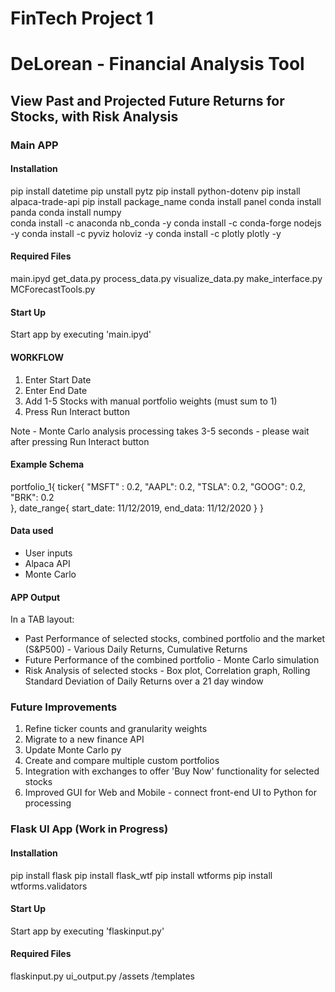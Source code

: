 # FinTech Project 1

# DeLorean - Financial Analysis Tool

## View Past and Projected Future Returns for Stocks, with Risk Analysis


### Main APP

#### Installation

pip install datetime
pip unstall pytz
pip install python-dotenv
pip install alpaca-trade-api
pip install package_name
conda install panel
conda install panda
conda install numpy  
 conda install -c anaconda nb_conda -y
conda install -c conda-forge nodejs -y
conda install -c pyviz holoviz -y
conda install -c plotly plotly -y

#### Required Files

main.ipyd
get_data.py
process_data.py
visualize_data.py
make_interface.py
MCForecastTools.py

#### Start Up

Start app by executing 'main.ipyd'

#### WORKFLOW

1. Enter Start Date
2. Enter End Date
3. Add 1-5 Stocks with manual portfolio weights (must sum to 1)
4. Press Run Interact button

Note - Monte Carlo analysis processing takes 3-5 seconds - please wait after pressing Run Interact button

#### Example Schema

portfolio_1{
ticker{
"MSFT" : 0.2,
"AAPL": 0.2,
"TSLA": 0.2,
"GOOG": 0.2,
"BRK": 0.2  
 },
date_range{
start_date: 11/12/2019,
end_data: 11/12/2020
}
}

#### Data used

- User inputs
- Alpaca API
- Monte Carlo

#### APP Output

In a TAB layout:

- Past Performance of selected stocks, combined portfolio and the market (S&P500) - Various Daily Returns, Cumulative Returns
- Future Performance of the combined portfolio - Monte Carlo simulation
- Risk Analysis of selected stocks - Box plot, Correlation graph, Rolling Standard Deviation of Daily Returns over a 21 day window

### Future Improvements

1. Refine ticker counts and granularity weights
2. Migrate to a new finance API
3. Update Monte Carlo py
4. Create and compare multiple custom portfolios
5. Integration with exchanges to offer 'Buy Now' functionality for selected stocks
6. Improved GUI for Web and Mobile - connect front-end UI to Python for processing


### Flask UI App (Work in Progress)

#### Installation

pip install flask
pip install flask_wtf
pip install wtforms
pip install wtforms.validators

#### Start Up

Start app by executing 'flaskinput.py'

#### Required Files

flaskinput.py
ui_output.py
/assets
/templates